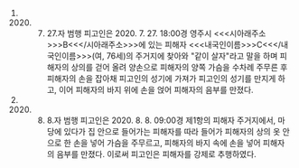 1. 2020. 7. 27.자 범행
피고인은 2020. 7. 27. 18:00경 영주시 <<<시아래주소>>>B<<</시아래주소>>>에 있는 피해자 <<<내국인이름>>>C<<</내국인이름>>>(여, 76세)의 주거지에 찾아와 "같이 살자"라고 말을 하며 피해자의 상의를 걷어 올려 양손으로 피해자의 양쪽 가슴을 수차례 주무른 후 피해자의 손을 잡아채 피고인의 성기에 가져가 피고인의 성기를 만지게 하고, 이어 피해자의 바지 위에 손을 얹어 피해자의 음부를 만졌다.
2. 2020. 8. 8.자 범행
피고인은 2020. 8. 8. 09:00경 제1항의 피해자 주거지에서, 마당에 있다가 집 안으로 들어가는 피해자를 따라 들어가 피해자의 상의 옷 안으로 한 손을 넣어 가슴을 주무르고, 피해자의 바지 속에 손을 넣어 피해자의 음부를 만졌다.
이로써 피고인은 피해자를 강제로 추행하였다.